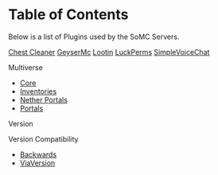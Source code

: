 
# Table of Contents



Below is a list of Plugins used by the SoMC Servers.

[Chest Cleaner](https://www.spigotmc.org/resources/chestcleaner-sorting-plugin-api.40313/)
[GeyserMc](https://geysermc.org/download)
[Lootin](https://www.spigotmc.org/resources/lootin-1-16-1-20-no-more-already-looted-chests.90453/)
[LuckPerms](https://luckperms.net/download)
[SimpleVoiceChat](https://modrinth.com/plugin/simple-voice-chat/versions#all-versions)

Multiverse

-   [Core](https://modrinth.com/plugin/multiverse-core)
-   [Inventories](https://modrinth.com/plugin/multiverse-inventories)
-   [Nether Portals](https://modrinth.com/plugin/multiverse-netherportals)
-   [Portals](https://modrinth.com/plugin/multiverse-portals)

Version

Version Compatibility

-   [Backwards](https://www.spigotmc.org/resources/viabackwards.27448/)
-   [ViaVersion](https://www.spigotmc.org/resources/viaversion.19254/)

